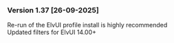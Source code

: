 ### Version 1.37 [26-09-2025]
Re-run of the ElvUI profile install is highly recommended  
Updated filters for ElvUI 14.00+  